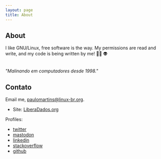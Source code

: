 ```yaml
---
layout: page
title: About
---
```


## About
I like GNU/Linux, free software is the way. My permissions are read and write, and my code is being written by me! 🏴‍☠️ 👽
    
<br>
<i>"Malinando em computadores desde 1998."</i>

## Contato
Email me, [paulomartins@linux-br.org](mailto:paulomartins@linux-br.org).
- Site: [LiberaDados.org](https://liberadados.org)

Profiles:
   - [twitter](https://twitter.com/_paulluss)
   - [mastodon](https://defcon.social/deck/@_paulluss)
   - [linkedin](https://www.linkedin.com/in/paulomartinsbr)
   - [stackoverflow](https://stackoverflow.com/users/19771783/paulo-martins)
   - [github](https://github.com/paullomarttins)